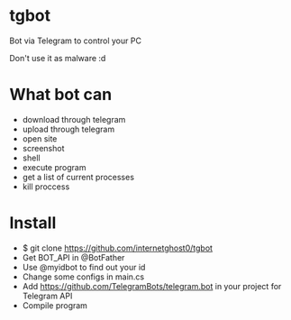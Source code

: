 # tgbot
Bot via Telegram to control your PC

Don't use it as malware :d

# What bot can
- download through telegram
- upload through telegram
- open site
- screenshot
- shell
- execute program
- get a list of current processes
- kill proccess

#  Install
- $ git clone https://github.com/internetghost0/tgbot
- Get BOT_API in @BotFather
- Use @myidbot to find out your id
- Change some configs in main.cs
- Add https://github.com/TelegramBots/telegram.bot in your project for Telegram API
- Compile program
